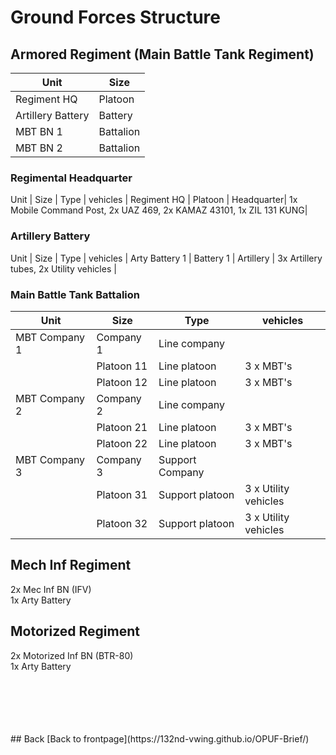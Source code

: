 #  Ground Forces Structure



## Armored Regiment (Main Battle Tank Regiment)

Unit | Size | 
---- | -------- | 
Regiment HQ | Platoon |
Artillery Battery | Battery |
MBT BN 1 | Battalion | 
MBT BN 2 | Battalion |




### Regimental Headquarter

Unit | Size | Type | vehicles |
Regiment HQ | Platoon | Headquarter| 1x Mobile Command Post, 2x UAZ 469, 2x KAMAZ 43101, 1x ZIL 131 KUNG|




### Artillery Battery

Unit | Size | Type | vehicles |
Arty Battery 1 | Battery 1 | Artillery | 3x Artillery tubes, 2x Utility vehicles |




### Main Battle Tank Battalion

Unit | Size | Type | vehicles |
---- | ---- | ---- | -------- |
MBT Company 1 | Company 1 | Line company |          |
              | Platoon 11 | Line platoon | 3 x MBT's |
			  | Platoon 12 | Line platoon | 3 x MBT's |
MBT Company 2 | Company 2 | Line company  |         |
              | Platoon 21 | Line platoon | 3 x MBT's |
			  | Platoon 22 | Line platoon | 3 x MBT's |
MBT Company 3 | Company 3 | Support Company |         |
              | Platoon 31 | Support platoon  | 3 x Utility vehicles |
              | Platoon 32 | Support platoon  | 3 x Utility vehicles |
			  
			  
			    
			  

			  
			  
			  
			  
			  
			  
## Mech Inf Regiment<br>
2x Mec Inf BN (IFV)<br>
1x Arty Battery<br>






## Motorized Regiment<br>
2x Motorized Inf BN (BTR-80)<br>
1x Arty Battery <br>


<br>
<br>
<br>
<br>
<br>
## Back
[Back to frontpage](https://132nd-vwing.github.io/OPUF-Brief/)